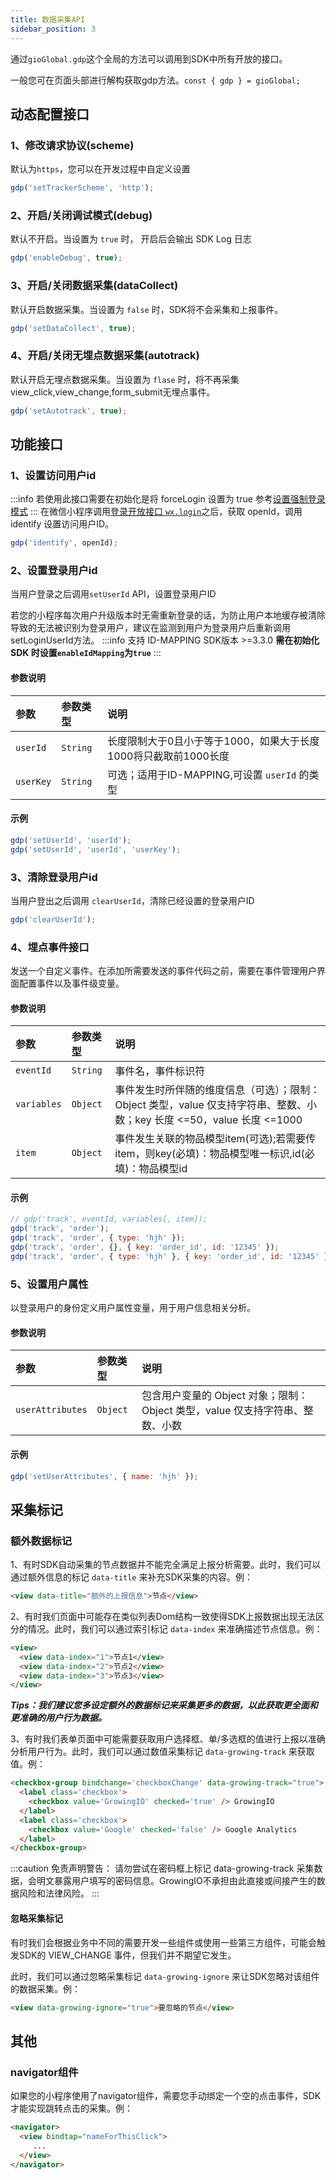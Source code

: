 ```yaml
---
title: 数据采集API
sidebar_position: 3
---
```


通过`gioGlobal.gdp`这个全局的方法可以调用到SDK中所有开放的接口。

一般您可在页面头部进行解构获取gdp方法。`const { gdp } = gioGlobal;`

## 动态配置接口

### 1、修改请求协议(scheme)
默认为`https`，您可以在开发过程中自定义设置
```js
gdp('setTrackerScheme', 'http');
```

### 2、开启/关闭调试模式(debug)
默认不开启。当设置为 `true` 时， 开启后会输出 SDK Log 日志
```js
gdp('enableDebug', true);
```

### 3、开启/关闭数据采集(dataCollect)
默认开启数据采集。当设置为 `false` 时，SDK将不会采集和上报事件。
```js
gdp('setDataCollect', true);
```

### 4、开启/关闭无埋点数据采集(autotrack)
默认开启无埋点数据采集。当设置为 `flase` 时，将不再采集view_click,view_change,form_submit无埋点事件。
```js
gdp('setAutotrack', true);
```

## 功能接口

### 1、设置访问用户id
:::info
若使用此接口需要在初始化是将 forceLogin 设置为 true
参考[设置强制登录模式](/docs/miniprogranm/base/configuration#设置强制登录模式forcelogin)
:::
在微信小程序调用[登录开放接口 `wx.login`](https://developers.weixin.qq.com/miniprogram/dev/api/open-api/login/wx.login.html)之后，获取 openId，调用 identify 设置访问用户ID。

```js
gdp('identify', openId);
```

### 2、设置登录用户id

当用户登录之后调用`setUserId` API，设置登录用户ID

若您的小程序每次用户升级版本时无需重新登录的话，为防止用户本地缓存被清除导致的无法被识别为登录用户，建议在监测到用户为登录用户后重新调用setLoginUserId方法。
:::info
支持 ID-MAPPING SDK版本 >=3.3.0
**需在初始化 SDK 时设置`enableIdMapping`为`true`**
:::
#### 参数说明
| 参数     | 参数类型 | 说明 |
| :-------  | :------   | :---|
| `userId`  | `String` | 长度限制大于0且小于等于1000，如果大于长度1000将只截取前1000长度 |
| `userKey` | `String` | 可选；适用于ID-MAPPING,可设置 `userId` 的类型|
#### 示例
```js
gdp('setUserId', 'userId');
gdp('setUserId', 'userId', 'userKey');
```

### 3、清除登录用户id

当用户登出之后调用 `clearUserId`，清除已经设置的登录用户ID

```js
gdp('clearUserId');
```

### 4、埋点事件接口
发送一个自定义事件。在添加所需要发送的事件代码之前，需要在事件管理用户界面配置事件以及事件级变量。
#### 参数说明
| 参数     | 参数类型 | 说明 |
| :-------  | :------   | :---|
| `eventId` | `String` | 事件名，事件标识符 |
| `variables` | `Object` | 事件发生时所伴随的维度信息（可选）；限制：Object 类型，value 仅支持字符串、整数、小数；key 长度 <=50，value 长度 <=1000|
| `item` | `Object` | 事件发生关联的物品模型item(可选);若需要传item，则key(必填)：物品模型唯一标识,id(必填)：物品模型id|
#### 示例

```js
// gdp('track', eventId, variables[, item]);
gdp('track', 'order');
gdp('track', 'order', { type: 'hjh' });
gdp('track', 'order', {}, { key: 'order_id', id: '12345' });
gdp('track', 'order', { type: 'hjh' }, { key: 'order_id', id: '12345' });
```

### 5、设置用户属性
以登录用户的身份定义用户属性变量，用于用户信息相关分析。

#### 参数说明

| 参数         | 参数类型                           | 说明         |
| :----------- | :--------------------------------- | :----------- |
| `userAttributes` | `Object` | 包含用户变量的 Object 对象；限制：Object 类型，value 仅支持字符串、整数、小数|

#### 示例

```js
gdp('setUserAttributes', { name: 'hjh' });
```

<!-- #### 6、地理位置接口

通过手动调用地理位置接口来补发地理位置信息，提升用户地域分布的分析准确性。

注意：初始化配置项 location.autoGet 打开时，无需调用此接口。
```js
gdp('getLocation');
``` -->

## 采集标记

### 额外数据标记

1、有时SDK自动采集的节点数据并不能完全满足上报分析需要。此时，我们可以通过额外信息的标记 `data-title` 来补充SDK采集的内容。例：

```html
<view data-title="额外的上报信息">节点</view>
```

2、有时我们页面中可能存在类似列表Dom结构一致使得SDK上报数据出现无法区分的情况。此时，我们可以通过索引标记 `data-index` 来准确描述节点信息。例：

```html
<view>
  <view data-index="1">节点1</view>
  <view data-index="2">节点2</view>
  <view data-index="3">节点3</view>
</view>
```

***Tips：我们建议您多设定额外的数据标记来采集更多的数据，以此获取更全面和更准确的用户行为数据。***

3、有时我们表单页面中可能需要获取用户选择框、单/多选框的值进行上报以准确分析用户行为。此时，我们可以通过数值采集标记 `data-growing-track` 来获取值。例：

```html
<checkbox-group bindchange='checkboxChange' data-growing-track="true">
  <label class='checkbox'>
    <checkbox value='GrowingIO' checked='true' /> GrowingIO
  </label>
  <label class='checkbox'>
    <checkbox value='Google' checked='false' /> Google Analytics
  </label>
</checkbox-group>
```

:::caution 免责声明警告：
请勿尝试在密码框上标记 data-growing-track 采集数据，会明文暴露用户填写的密码信息。GrowingIO不承担由此直接或间接产生的数据风险和法律风险。
:::

#### 忽略采集标记

有时我们会根据业务中不同的需要开发一些组件或使用一些第三方组件，可能会触发SDK的 VIEW_CHANGE 事件，但我们并不期望它发生。

此时，我们可以通过忽略采集标记 `data-growing-ignore` 来让SDK忽略对该组件的数据采集。例：

```html
<view data-growing-ignore="true">要忽略的节点</view>
```

## 其他

### navigator组件

如果您的小程序使用了navigator组件，需要您手动绑定一个空的点击事件，SDK才能实现跳转点击的采集。例：
```html
<navigator>
  <view bindtap="nameForThisClick">
     ...
  </view>
</navigator>
```